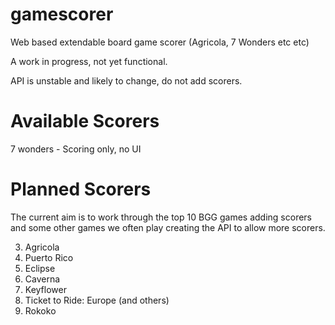 gamescorer
==========

Web based extendable board game scorer (Agricola, 7 Wonders etc etc)

A work in progress, not yet functional.

API is unstable and likely to change, do not add scorers.

Available Scorers
=================


7 wonders - Scoring only, no UI

Planned Scorers
===============

The current aim is to work through the top 10 BGG games adding scorers and some other games we often play creating  the API to allow more scorers.

3. Agricola
4. Puerto Rico
7. Eclipse
8. Caverna
38. Keyflower
61. Ticket to Ride: Europe (and others)
359. Rokoko
